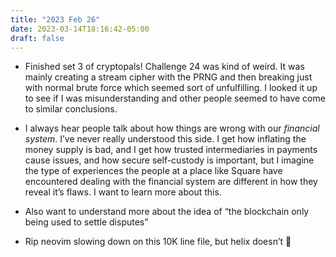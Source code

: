 ```yaml
---
title: "2023 Feb 26"
date: 2023-03-14T18:16:42-05:00
draft: false
---
```


- Finished set 3 of cryptopals! Challenge 24 was kind of weird. It was mainly creating a stream cipher with the PRNG and then breaking just with normal brute force which seemed sort of unfulfilling. I looked it up to see if I was misunderstanding and other people seemed to have come to similar conclusions.

- I always hear people talk about how things are wrong with our *financial system*. I’ve never really understood this side. I get how inflating the money supply is bad, and I get how trusted intermediaries in payments cause issues, and how secure self-custody is important, but I imagine the type of experiences the people at a place like Square have encountered dealing with the financial system are different in how they reveal it’s flaws. I want to learn more about this.
- Also want to understand more about the idea of “the blockchain only being used to settle disputes”
- Rip neovim slowing down on this 10K line file, but helix doesn’t 👀

